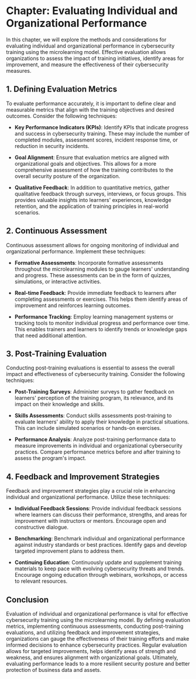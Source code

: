 Chapter: Evaluating Individual and Organizational Performance
=============================================================

In this chapter, we will explore the methods and considerations for evaluating individual and organizational performance in cybersecurity training using the microlearning model. Effective evaluation allows organizations to assess the impact of training initiatives, identify areas for improvement, and measure the effectiveness of their cybersecurity measures.

**1. Defining Evaluation Metrics**
----------------------------------

To evaluate performance accurately, it is important to define clear and measurable metrics that align with the training objectives and desired outcomes. Consider the following techniques:

* **Key Performance Indicators (KPIs)**: Identify KPIs that indicate progress and success in cybersecurity training. These may include the number of completed modules, assessment scores, incident response time, or reduction in security incidents.

* **Goal Alignment**: Ensure that evaluation metrics are aligned with organizational goals and objectives. This allows for a more comprehensive assessment of how the training contributes to the overall security posture of the organization.

* **Qualitative Feedback**: In addition to quantitative metrics, gather qualitative feedback through surveys, interviews, or focus groups. This provides valuable insights into learners' experiences, knowledge retention, and the application of training principles in real-world scenarios.

**2. Continuous Assessment**
----------------------------

Continuous assessment allows for ongoing monitoring of individual and organizational performance. Implement these techniques:

* **Formative Assessments**: Incorporate formative assessments throughout the microlearning modules to gauge learners' understanding and progress. These assessments can be in the form of quizzes, simulations, or interactive activities.

* **Real-time Feedback**: Provide immediate feedback to learners after completing assessments or exercises. This helps them identify areas of improvement and reinforces learning outcomes.

* **Performance Tracking**: Employ learning management systems or tracking tools to monitor individual progress and performance over time. This enables trainers and learners to identify trends or knowledge gaps that need additional attention.

**3. Post-Training Evaluation**
-------------------------------

Conducting post-training evaluations is essential to assess the overall impact and effectiveness of cybersecurity training. Consider the following techniques:

* **Post-Training Surveys**: Administer surveys to gather feedback on learners' perception of the training program, its relevance, and its impact on their knowledge and skills.

* **Skills Assessments**: Conduct skills assessments post-training to evaluate learners' ability to apply their knowledge in practical situations. This can include simulated scenarios or hands-on exercises.

* **Performance Analysis**: Analyze post-training performance data to measure improvements in individual and organizational cybersecurity practices. Compare performance metrics before and after training to assess the program's impact.

**4. Feedback and Improvement Strategies**
------------------------------------------

Feedback and improvement strategies play a crucial role in enhancing individual and organizational performance. Utilize these techniques:

* **Individual Feedback Sessions**: Provide individual feedback sessions where learners can discuss their performance, strengths, and areas for improvement with instructors or mentors. Encourage open and constructive dialogue.

* **Benchmarking**: Benchmark individual and organizational performance against industry standards or best practices. Identify gaps and develop targeted improvement plans to address them.

* **Continuing Education**: Continuously update and supplement training materials to keep pace with evolving cybersecurity threats and trends. Encourage ongoing education through webinars, workshops, or access to relevant resources.

**Conclusion**
--------------

Evaluation of individual and organizational performance is vital for effective cybersecurity training using the microlearning model. By defining evaluation metrics, implementing continuous assessments, conducting post-training evaluations, and utilizing feedback and improvement strategies, organizations can gauge the effectiveness of their training efforts and make informed decisions to enhance cybersecurity practices. Regular evaluation allows for targeted improvements, helps identify areas of strength and weakness, and ensures alignment with organizational goals. Ultimately, evaluating performance leads to a more resilient security posture and better protection of business data and assets.

